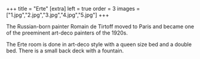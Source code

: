 +++
title = "Erte"
[extra]
left = true
order = 3
images = ["1.jpg","2.jpg","3.jpg","4.jpg","5.jpg"]
+++

The Russian-born painter Romain de Tirtoff moved to Paris and became one of the preeminent art-deco painters of the 1920s.

The Erte room is done in art-deco style with a queen size bed and a double bed. There is a small back deck with a fountain.
